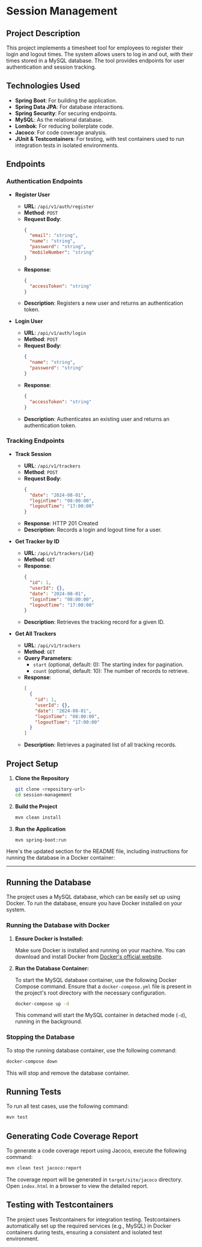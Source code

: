 # Session Management

## Project Description

This project implements a timesheet tool for employees to register their login and logout times. The system allows users to log in and out, with their times stored in a MySQL database. The tool provides endpoints for user authentication and session tracking.

## Technologies Used

- **Spring Boot**: For building the application.
- **Spring Data JPA**: For database interactions.
- **Spring Security**: For securing endpoints.
- **MySQL**: As the relational database.
- **Lombok**: For reducing boilerplate code.
- **Jacoco**: For code coverage analysis.
- **JUnit & Testcontainers**: For testing, with test containers used to run integration tests in isolated environments.

## Endpoints

### Authentication Endpoints

- **Register User**
  - **URL**: `/api/v1/auth/register`
  - **Method**: `POST`
  - **Request Body**:
    ```json
    {
      "email": "string",
      "name": "string",
      "password": "string",
      "mobileNumber": "string"
    }
    ```
  - **Response**:
    ```json
    {
      "accessToken": "string"
    }
    ```
  - **Description**: Registers a new user and returns an authentication token.

- **Login User**
  - **URL**: `/api/v1/auth/login`
  - **Method**: `POST`
  - **Request Body**:
    ```json
    {
      "name": "string",
      "password": "string"
    }
    ```
  - **Response**:
    ```json
    {
      "accessToken": "string"
    }
    ```
  - **Description**: Authenticates an existing user and returns an authentication token.

### Tracking Endpoints

- **Track Session**
  - **URL**: `/api/v1/trackers`
  - **Method**: `POST`
  - **Request Body**:
    ```json
    {
      "date": "2024-08-01",
      "loginTime": "08:00:00",
      "logoutTime": "17:00:00"
    }
    ```
  - **Response**: HTTP 201 Created
  - **Description**: Records a login and logout time for a user.

- **Get Tracker by ID**
  - **URL**: `/api/v1/trackers/{id}`
  - **Method**: `GET`
  - **Response**:
    ```json
    {
      "id": 1,
      "userId": {},
      "date": "2024-08-01",
      "loginTime": "08:00:00",
      "logoutTime": "17:00:00"
    }
    ```
  - **Description**: Retrieves the tracking record for a given ID.

- **Get All Trackers**
  - **URL**: `/api/v1/trackers`
  - **Method**: `GET`
  - **Query Parameters**:
    - `start` (optional, default: 0): The starting index for pagination.
    - `count` (optional, default: 10): The number of records to retrieve.
  - **Response**:
    ```json
    [
      {
        "id": 1,
        "userId": {},
        "date": "2024-08-01",
        "loginTime": "08:00:00",
        "logoutTime": "17:00:00"
      }
    ]
    ```
  - **Description**: Retrieves a paginated list of all tracking records.

## Project Setup

1. **Clone the Repository**
   ```bash
   git clone <repository-url>
   cd session-management
   ```

2. **Build the Project**
   ```bash
   mvn clean install
   ```

3. **Run the Application**
   ```bash
   mvn spring-boot:run
   ```
Here's the updated section for the README file, including instructions for running the database in a Docker container:

---

## Running the Database

The project uses a MySQL database, which can be easily set up using Docker. To run the database, ensure you have Docker installed on your system.

### Running the Database with Docker

1. **Ensure Docker is Installed:**

   Make sure Docker is installed and running on your machine. You can download and install Docker from [Docker's official website](https://www.docker.com/products/docker-desktop).

2. **Run the Database Container:**

   To start the MySQL database container, use the following Docker Compose command. Ensure that a `docker-compose.yml` file is present in the project's root directory with the necessary configuration.

   ```bash
   docker-compose up -d
   ```

   This command will start the MySQL container in detached mode (`-d`), running in the background.

### Stopping the Database

To stop the running database container, use the following command:

```bash
docker-compose down
```

This will stop and remove the database container.


## Running Tests

To run all test cases, use the following command:

```bash
mvn test
```

## Generating Code Coverage Report

To generate a code coverage report using Jacoco, execute the following command:

```bash
mvn clean test jacoco:report
```

The coverage report will be generated in `target/site/jacoco` directory. Open `index.html` in a browser to view the detailed report.

## Testing with Testcontainers

The project uses Testcontainers for integration testing. Testcontainers automatically set up the required services (e.g., MySQL) in Docker containers during tests, ensuring a consistent and isolated test environment.
